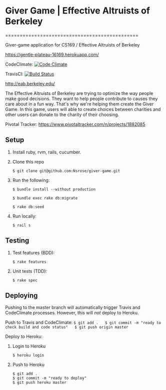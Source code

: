 # Giver Game | Effective Altruists of Berkeley
==============================================

Giver-game application for CS169 / Effective Altruists of Berkeley

https://gentle-plateau-16169.herokuapp.com/


CodeClimate:
[![Code Climate](https://codeclimate.com/github/Nsrose/giver-game/badges/gpa.svg)](https://codeclimate.com/github/Nsrose/giver-game)

TravisCI:
[![Build Status](https://travis-ci.org/Nsrose/giver-game.svg?branch=master)](https://travis-ci.org/Nsrose/giver-game)

http://eab.berkeley.edu/

The Effective Altruists of Berkeley are trying to optimize the way people make good decisions. 
They want to help people contribute to causes they care about in a fun way. That's why we're helping them create the Giver
Game. In this game, users will able to create choices between charities and other users can donate to the charity of their 
choosing. 


Pivotal Tracker: https://www.pivotaltracker.com/n/projects/1882085

Setup
-----
1. Install ruby, rvm, rails, cucumber.  
2. Clone this repo  
    ```
    $ git clone git@github.com:Nsrose/giver-game.git  
    ```
3. Run the following:
    
    ```
    $ bundle install --without production
    
    $ bundle exec rake db:migrate
    
    $ rake db:seed
    ```
    
4. Run locally:  
    ```
    $ rail s
    ```

Testing
-------
1. Test features (BDD):  
    ```
    $ rake features  
    ```
2. Unit tests (TDD):  
    ```
    $ rake spec  
    ```

Deploying
---------
Pushing to the master branch will automatically trigger Travis and CodeClimate processes. However, 
this will *not* deploy to Heroku. 

Push to Travis and CodeClimate:
    ```
    $ git add .  
    $ git commit -m "ready to check build and code status"  
    $ git push origin master  
    ```

Deploy to Heroku:  
1. Login to Heroku  
    ```
    $ heroku login  
    ```
    
2. Push to Heroku  
    ```
    $ git add .  
    $ git commit -m "ready to deploy"  
    $ git push heroku master  
    ```


